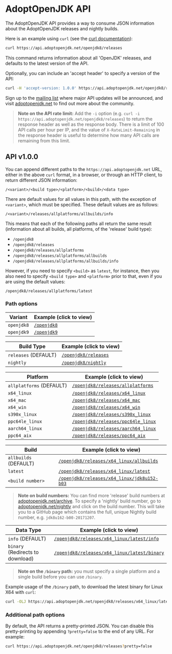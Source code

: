 # AdoptOpenJDK API

The AdoptOpenJDK API provides a way to consume JSON information about the AdoptOpenJDK releases and nightly builds.

Here is an example using `curl` (see the [curl documentation](https://curl.haxx.se/docs/tooldocs.html)):

```bash
curl https://api.adoptopenjdk.net/openjdk8/releases
```

This command returns information about all 'OpenJDK' releases, and defaults to the latest version of the API.

Optionally, you can include an 'accept header' to specify a version of the API:
```bash
curl -H 'accept-version: 1.0.0' https://api.adoptopenjdk.net/openjdk8/releases
```

Sign up to the [mailing list](http://mail.openjdk.java.net/mailman/listinfo/adoption-discuss) where major API updates will be announced, and visit [adoptopenjdk.net](https://adoptopenjdk.net) to find out more about the community.

> **Note on the API rate limit:** Add the `-i` option (e.g. `curl -i https://api.adoptopenjdk.net/openjdk8/releases`) to return the response header as well as the response body. There is a limit of 100 API calls per hour per IP, and the value of `X-RateLimit-Remaining` in the response header is useful to determine how many API calls are remaining from this limit.

## API v1.0.0

You can append different paths to the `https://api.adoptopenjdk.net` URL, either in the above `curl` format, in a browser, or through an HTTP client, to return different JSON information:

```
/<variant>/<build type>/<platform>/<build>/<data type>
```

There are default values for all values in this path, with the exception of `<variant>`, which must be specified. These default values are as follows:

```
/<variant>/releases/allplatforms/allbuilds/info
```

This means that each of the following paths all return the same result (information about all builds, all platforms, of the 'release' build type):

- `/openjdk8`
- `/openjdk8/releases`
- `/openjdk8/releases/allplatforms`
- `/openjdk8/releases/allplatforms/allbuilds`
- `/openjdk8/releases/allplatforms/allbuilds/info`

However, if you need to specify `<build>` as `latest`, for instance, then you also need to specify `<build type>` and `<platform>` prior to that, even if you are using the default values:

```
/openjdk8/releases/allplatforms/latest
```

### Path options

|Variant |Example (click to view) |
|--------|--------|
|`openjdk8` |[`/openjdk8`](https://api.adoptopenjdk.net/openjdk8) |
|`openjdk9` |[`/openjdk9`](https://api.adoptopenjdk.net/openjdk9) |

|Build Type |Example (click to view) |
|-----------|--------|
|`releases` (DEFAULT) |[`/openjdk8/releases`](https://api.adoptopenjdk.net/openjdk8/releases) |
|`nightly` |[`/openjdk8/nightly`](https://api.adoptopenjdk.net/openjdk8/nightly) |

|Platform |Example (click to view) |
|-----------|--------|
|`allplatforms` (DEFAULT) |[`/openjdk8/releases/allplatforms`](https://api.adoptopenjdk.net/openjdk8/releases/allplatforms) |
|`x64_linux` |[`/openjdk8/releases/x64_linux`](https://api.adoptopenjdk.net/openjdk8/releases/x64_linux) |
|`x64_mac` |[`/openjdk8/releases/x64_mac`](https://api.adoptopenjdk.net/openjdk8/releases/x64_mac) |
|`x64_win` |[`/openjdk8/releases/x64_win`](https://api.adoptopenjdk.net/openjdk8/releases/x64_win) |
|`s390x_linux` |[`/openjdk8/releases/s390x_linux`](https://api.adoptopenjdk.net/openjdk8/releases/s390x_linux) |
|`ppc64le_linux` |[`/openjdk8/releases/ppc64le_linux`](https://api.adoptopenjdk.net/openjdk8/releases/ppc64le_linux) |
|`aarch64_linux` |[`/openjdk8/releases/aarch64_linux`](https://api.adoptopenjdk.net/openjdk8/releases/aarch64_linux) |
|`ppc64_aix` |[`/openjdk8/releases/ppc64_aix`](https://api.adoptopenjdk.net/openjdk8/releases/ppc64_aix) |

|Build |Example (click to view) |
|-----------|--------|
|`allbuilds` (DEFAULT) |[`/openjdk8/releases/x64_linux/allbuilds`](https://api.adoptopenjdk.net/openjdk8/releases/x64_linux/allbuilds) |
|`latest` |[`/openjdk8/releases/x64_linux/latest`](https://api.adoptopenjdk.net/openjdk8/releases/x64_linux/latest) |
|`<build number>` |[`/openjdk8/releases/x64_linux/jdk8u152-b03`](https://api.adoptopenjdk.net/openjdk8/releases/x64_linux/jdk8u152-b03) |

> **Note on build numbers:** You can find more 'release' build numbers at [adoptopenjdk.net/archive](https://adoptopenjdk.net/archive.html).
To specify a 'nightly' build number, go to [adoptopenjdk.net/nightly](https://adoptopenjdk.net/nightly.html) and click on the build number. This will take you to a GitHub page which contains the full, unique Nightly build number, e.g. `jdk8u162-b00-20171207`.

|Data Type |Example (click to view) |
|-----------|--------|
|`info` (DEFAULT) |[`/openjdk8/releases/x64_linux/latest/info`](https://api.adoptopenjdk.net/openjdk8/releases/x64_linux/latest/info) |
|`binary` (Redirects to download) |[`/openjdk8/releases/x64_linux/latest/binary`](https://api.adoptopenjdk.net/openjdk8/releases/x64_linux/latest/binary) |

> **Note on the `/binary` path:** you must specify a single platform and a single build before you can use `/binary`.

Example usage of the `/binary` path, to download the latest binary for Linux X64 with `curl`:

```bash
curl -OLJ https://api.adoptopenjdk.net/openjdk8/releases/x64_linux/latest/binary
```

### Additional path options
By default, the API returns a pretty-printed JSON. You can disable this pretty-printing by appending `?pretty=false` to the end of any URL. For example:
```bash
curl https://api.adoptopenjdk.net/openjdk8/releases?pretty=false
```
